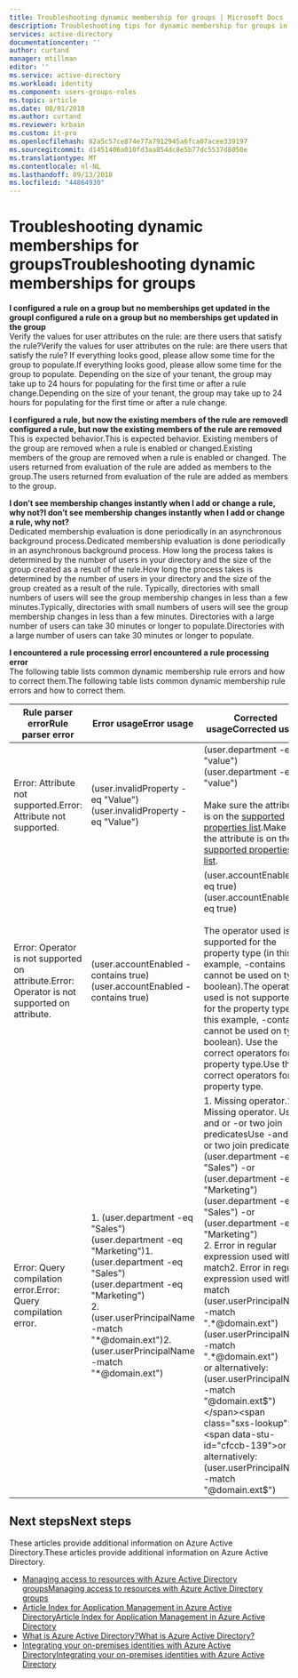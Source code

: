 ```yaml
---
title: Troubleshooting dynamic membership for groups | Microsoft Docs
description: Troubleshooting tips for dynamic membership for groups in Azure AD.
services: active-directory
documentationcenter: ''
author: curtand
manager: mtillman
editor: ''
ms.service: active-directory
ms.workload: identity
ms.component: users-groups-roles
ms.topic: article
ms.date: 08/01/2018
ms.author: curtand
ms.reviewer: krbain
ms.custom: it-pro
ms.openlocfilehash: 82a5c57ce874e77a7912945a6fca07acee339197
ms.sourcegitcommit: d1451406a010fd3aa854dc8e5b77dc5537d8050e
ms.translationtype: MT
ms.contentlocale: nl-NL
ms.lasthandoff: 09/13/2018
ms.locfileid: "44864930"
---
```

# <a name="troubleshooting-dynamic-memberships-for-groups"></a><span data-ttu-id="cfccb-103">Troubleshooting dynamic memberships for groups</span><span class="sxs-lookup"><span data-stu-id="cfccb-103">Troubleshooting dynamic memberships for groups</span></span>

<span data-ttu-id="cfccb-104">**I configured a rule on a group but no memberships get updated in the group**</span><span class="sxs-lookup"><span data-stu-id="cfccb-104">**I configured a rule on a group but no memberships get updated in the group**</span></span><br/><span data-ttu-id="cfccb-105">Verify the values for user attributes on the rule: are there users that satisfy the rule?</span><span class="sxs-lookup"><span data-stu-id="cfccb-105">Verify the values for user attributes on the rule: are there users that satisfy the rule?</span></span> <span data-ttu-id="cfccb-106">If everything looks good, please allow some time for the group to populate.</span><span class="sxs-lookup"><span data-stu-id="cfccb-106">If everything looks good, please allow some time for the group to populate.</span></span> <span data-ttu-id="cfccb-107">Depending on the size of your tenant, the group may take up to 24 hours for populating for the first time or after a rule change.</span><span class="sxs-lookup"><span data-stu-id="cfccb-107">Depending on the size of your tenant, the group may take up to 24 hours for populating for the first time or after a rule change.</span></span>

<span data-ttu-id="cfccb-108">**I configured a rule, but now the existing members of the rule are removed**</span><span class="sxs-lookup"><span data-stu-id="cfccb-108">**I configured a rule, but now the existing members of the rule are removed**</span></span><br/><span data-ttu-id="cfccb-109">This is expected behavior.</span><span class="sxs-lookup"><span data-stu-id="cfccb-109">This is expected behavior.</span></span> <span data-ttu-id="cfccb-110">Existing members of the group are removed when a rule is enabled or changed.</span><span class="sxs-lookup"><span data-stu-id="cfccb-110">Existing members of the group are removed when a rule is enabled or changed.</span></span> <span data-ttu-id="cfccb-111">The users returned from evaluation of the rule are added as members to the group.</span><span class="sxs-lookup"><span data-stu-id="cfccb-111">The users returned from evaluation of the rule are added as members to the group.</span></span>

<span data-ttu-id="cfccb-112">**I don’t see membership changes instantly when I add or change a rule, why not?**</span><span class="sxs-lookup"><span data-stu-id="cfccb-112">**I don’t see membership changes instantly when I add or change a rule, why not?**</span></span><br/><span data-ttu-id="cfccb-113">Dedicated membership evaluation is done periodically in an asynchronous background process.</span><span class="sxs-lookup"><span data-stu-id="cfccb-113">Dedicated membership evaluation is done periodically in an asynchronous background process.</span></span> <span data-ttu-id="cfccb-114">How long the process takes is determined by the number of users in your directory and the size of the group created as a result of the rule.</span><span class="sxs-lookup"><span data-stu-id="cfccb-114">How long the process takes is determined by the number of users in your directory and the size of the group created as a result of the rule.</span></span> <span data-ttu-id="cfccb-115">Typically, directories with small numbers of users will see the group membership changes in less than a few minutes.</span><span class="sxs-lookup"><span data-stu-id="cfccb-115">Typically, directories with small numbers of users will see the group membership changes in less than a few minutes.</span></span> <span data-ttu-id="cfccb-116">Directories with a large number of users can take 30 minutes or longer to populate.</span><span class="sxs-lookup"><span data-stu-id="cfccb-116">Directories with a large number of users can take 30 minutes or longer to populate.</span></span>

<span data-ttu-id="cfccb-117">**I encountered a rule processing error**</span><span class="sxs-lookup"><span data-stu-id="cfccb-117">**I encountered a rule processing error**</span></span><br/><span data-ttu-id="cfccb-118">The following table lists common dynamic membership rule errors and how to correct them.</span><span class="sxs-lookup"><span data-stu-id="cfccb-118">The following table lists common dynamic membership rule errors and how to correct them.</span></span>

| <span data-ttu-id="cfccb-119">Rule parser error</span><span class="sxs-lookup"><span data-stu-id="cfccb-119">Rule parser error</span></span> | <span data-ttu-id="cfccb-120">Error usage</span><span class="sxs-lookup"><span data-stu-id="cfccb-120">Error usage</span></span> | <span data-ttu-id="cfccb-121">Corrected usage</span><span class="sxs-lookup"><span data-stu-id="cfccb-121">Corrected usage</span></span> |
| --- | --- | --- |
| <span data-ttu-id="cfccb-122">Error: Attribute not supported.</span><span class="sxs-lookup"><span data-stu-id="cfccb-122">Error: Attribute not supported.</span></span> |<span data-ttu-id="cfccb-123">(user.invalidProperty -eq "Value")</span><span class="sxs-lookup"><span data-stu-id="cfccb-123">(user.invalidProperty -eq "Value")</span></span> |<span data-ttu-id="cfccb-124">(user.department -eq "value")</span><span class="sxs-lookup"><span data-stu-id="cfccb-124">(user.department -eq "value")</span></span><br/><br/><span data-ttu-id="cfccb-125">Make sure the attribute is on the [supported properties list](groups-dynamic-membership.md#supported-properties).</span><span class="sxs-lookup"><span data-stu-id="cfccb-125">Make sure the attribute is on the [supported properties list](groups-dynamic-membership.md#supported-properties).</span></span> |
| <span data-ttu-id="cfccb-126">Error: Operator is not supported on attribute.</span><span class="sxs-lookup"><span data-stu-id="cfccb-126">Error: Operator is not supported on attribute.</span></span> |<span data-ttu-id="cfccb-127">(user.accountEnabled -contains true)</span><span class="sxs-lookup"><span data-stu-id="cfccb-127">(user.accountEnabled -contains true)</span></span> |<span data-ttu-id="cfccb-128">(user.accountEnabled -eq true)</span><span class="sxs-lookup"><span data-stu-id="cfccb-128">(user.accountEnabled -eq true)</span></span><br/><br/><span data-ttu-id="cfccb-129">The operator used is not supported for the property type (in this example, -contains cannot be used on type boolean).</span><span class="sxs-lookup"><span data-stu-id="cfccb-129">The operator used is not supported for the property type (in this example, -contains cannot be used on type boolean).</span></span> <span data-ttu-id="cfccb-130">Use the correct operators for the property type.</span><span class="sxs-lookup"><span data-stu-id="cfccb-130">Use the correct operators for the property type.</span></span> |
| <span data-ttu-id="cfccb-131">Error: Query compilation error.</span><span class="sxs-lookup"><span data-stu-id="cfccb-131">Error: Query compilation error.</span></span> | <span data-ttu-id="cfccb-132">1. (user.department -eq "Sales") (user.department -eq "Marketing")</span><span class="sxs-lookup"><span data-stu-id="cfccb-132">1. (user.department -eq "Sales") (user.department -eq "Marketing")</span></span><br><span data-ttu-id="cfccb-133">2.  (user.userPrincipalName -match "\*@domain.ext")</span><span class="sxs-lookup"><span data-stu-id="cfccb-133">2.  (user.userPrincipalName -match "\*@domain.ext")</span></span> | <span data-ttu-id="cfccb-134">1. Missing operator.</span><span class="sxs-lookup"><span data-stu-id="cfccb-134">1. Missing operator.</span></span> <span data-ttu-id="cfccb-135">Use -and or -or two join predicates</span><span class="sxs-lookup"><span data-stu-id="cfccb-135">Use -and or -or two join predicates</span></span><br><span data-ttu-id="cfccb-136">(user.department -eq "Sales") -or (user.department -eq "Marketing")</span><span class="sxs-lookup"><span data-stu-id="cfccb-136">(user.department -eq "Sales") -or (user.department -eq "Marketing")</span></span><br><span data-ttu-id="cfccb-137">2. Error in regular expression used with -match</span><span class="sxs-lookup"><span data-stu-id="cfccb-137">2. Error in regular expression used with -match</span></span><br><span data-ttu-id="cfccb-138">(user.userPrincipalName -match ".\*@domain.ext")</span><span class="sxs-lookup"><span data-stu-id="cfccb-138">(user.userPrincipalName -match ".\*@domain.ext")</span></span><br><span data-ttu-id="cfccb-139">or alternatively: (user.userPrincipalName -match "@domain.ext$")</span><span class="sxs-lookup"><span data-stu-id="cfccb-139">or alternatively: (user.userPrincipalName -match "@domain.ext$")</span></span> |

## <a name="next-steps"></a><span data-ttu-id="cfccb-140">Next steps</span><span class="sxs-lookup"><span data-stu-id="cfccb-140">Next steps</span></span>

<span data-ttu-id="cfccb-141">These articles provide additional information on Azure Active Directory.</span><span class="sxs-lookup"><span data-stu-id="cfccb-141">These articles provide additional information on Azure Active Directory.</span></span>

* [<span data-ttu-id="cfccb-142">Managing access to resources with Azure Active Directory groups</span><span class="sxs-lookup"><span data-stu-id="cfccb-142">Managing access to resources with Azure Active Directory groups</span></span>](../fundamentals/active-directory-manage-groups.md)
* [<span data-ttu-id="cfccb-143">Article Index for Application Management in Azure Active Directory</span><span class="sxs-lookup"><span data-stu-id="cfccb-143">Article Index for Application Management in Azure Active Directory</span></span>](../active-directory-apps-index.md)
* [<span data-ttu-id="cfccb-144">What is Azure Active Directory?</span><span class="sxs-lookup"><span data-stu-id="cfccb-144">What is Azure Active Directory?</span></span>](../fundamentals/active-directory-whatis.md)
* [<span data-ttu-id="cfccb-145">Integrating your on-premises identities with Azure Active Directory</span><span class="sxs-lookup"><span data-stu-id="cfccb-145">Integrating your on-premises identities with Azure Active Directory</span></span>](../connect/active-directory-aadconnect.md)
